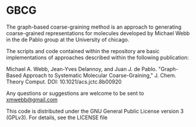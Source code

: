 # GBCG

The graph-based coarse-graining method is an approach to generating
coarse-grained representations for molecules developed by Michael Webb
in the de Pablo group at the University of chicago.

The scripts and code contained within the repository are basic implementations of approaches described within the following publication:

Michael A. Webb, Jean-Yves Delannoy, and Juan J. de Pablo. "Graph-Based Approach to Systematic Molecular Coarse-Graining," J. Chem. Theory Comput. DOI: 10.1021/acs.jctc.8b00920

Any questions or suggestions are welcome to be sent to xmwebb@gmail.com

This code is distributed under the GNU General Public License version 3 (GPLv3). For details, see the LICENSE file
